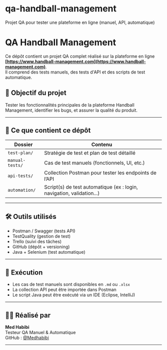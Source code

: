 # qa-handball-management
Projet QA pour tester une plateforme en ligne (manuel, API, automatique)
# QA Handball Management

Ce dépôt contient un projet QA complet réalisé sur la plateforme en ligne **[https://www.handball-management.com](https://www.handball-management.com)**.  
Il comprend des tests manuels, des tests d'API et des scripts de test automatique.

## 🎯 Objectif du projet
Tester les fonctionnalités principales de la plateforme Handball Management, identifier les bugs, et assurer la qualité du produit.

---

## 🧪 Ce que contient ce dépôt

| Dossier             | Contenu                                                                 |
|---------------------|-------------------------------------------------------------------------|
| `test-plan/`        | Stratégie de test et plan de test détaillé                              |
| `manual-tests/`     | Cas de test manuels (fonctionnels, UI, etc.)                            |
| `api-tests/`        | Collection Postman pour tester les endpoints de l’API                   |
| `automation/`       | Script(s) de test automatique (ex : login, navigation, validation...)   |

---

## 🛠️ Outils utilisés

- Postman / Swagger (tests API)
- TestQuality (gestion de test)
- Trello (suivi des tâches)
- GitHub (dépôt + versioning)
- Java + Selenium (test automatique)

---

## 🚀 Exécution

- Les cas de test manuels sont disponibles en `.md` ou `.xlsx`
- La collection API peut être importée dans Postman
- Le script Java peut être exécuté via un IDE (Eclipse, IntelliJ)

---

## 👨‍💻 Réalisé par

**Med Habibi**  
Testeur QA Manuel & Automatique  
GitHub : [@Medhabibi](https://github.com/Medhabibi)

---

